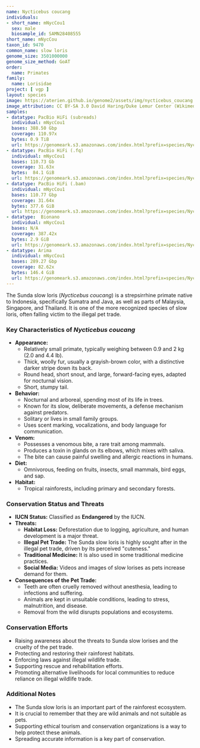 ```yaml
---
name: Nycticebus coucang
individuals:
- short_name: mNycCou1
  sex: male
  biosample_id: SAMN28408555
short_name: mNycCou
taxon_id: 9470
common_name: slow loris
genome_size: 3501000000
genome_size_method: GoAT
order:
  name: Primates
family:
  name: Lorisidae
project: [ vgp ]
layout: species
image: https://aterien.github.io/genome2/assets/img/nycticebus_coucang.jpg
image_attribution: CC BY-SA 3.0 David Haring/Duke Lemur Center (Wikimedia)
samples:
- datatype: PacBio HiFi (subreads) 
  individual: mNycCou1
  bases: 388.50 Gbp
  coverage: 110.97x
  bytes: 0.9 TiB
  url: https://genomeark.s3.amazonaws.com/index.html?prefix=species/Nycticebus_coucang/mNycCou1/genomic_data/pacbio_hifi/
- datatype: PacBio HiFi (.fq)
  individual: mNycCou1
  bases: 110.73 Gb
  coverage: 31.63x
  bytes:  84.1 GiB
  url: https://genomeark.s3.amazonaws.com/index.html?prefix=species/Nycticebus_coucang/mNycCou1/genomic_data/pacbio_hifi/
- datatype: PacBio HiFi (.bam)
  individual: mNycCou1
  bases: 110.77 Gbp 
  coverage: 31.64x
  bytes: 377.6 GiB 
  url: https://genomeark.s3.amazonaws.com/index.html?prefix=species/Nycticebus_coucang/mNycCou1/genomic_data/pacbio_hifi/
- datatype:  Bionano
  individual: mNycCou1
  bases: N/A
  coverage: 387.42x 
  bytes: 2.9 GiB 
  url: https://genomeark.s3.amazonaws.com/index.html?prefix=species/Nycticebus_coucang/mNycCou1/genomic_data/bionano/
- datatype: Arima
  individual: mNycCou1
  bases: 289.27 Gbp
  coverage: 82.62x
  bytes: 146.4 GiB
  url: https://genomeark.s3.amazonaws.com/index.html?prefix=species/Nycticebus_coucang/mNycCou1/genomic_data/arima/
---
```


The Sunda slow loris (*Nycticebus coucang*) is a strepsirrhine primate native to Indonesia, specifically Sumatra and Java, as well as parts of Malaysia, Singapore, and Thailand. It is one of the more recognized species of slow loris, often falling victim to the illegal pet trade.

### Key Characteristics of *Nycticebus coucang*

* **Appearance:**
    * Relatively small primate, typically weighing between 0.9 and 2 kg (2.0 and 4.4 lb).
    * Thick, woolly fur, usually a grayish-brown color, with a distinctive darker stripe down its back.
    * Round head, short snout, and large, forward-facing eyes, adapted for nocturnal vision.
    * Short, stumpy tail.
* **Behavior:**
    * Nocturnal and arboreal, spending most of its life in trees.
    * Known for its slow, deliberate movements, a defense mechanism against predators.
    * Solitary or lives in small family groups.
    * Uses scent marking, vocalizations, and body language for communication.
* **Venom:**
    * Possesses a venomous bite, a rare trait among mammals.
    * Produces a toxin in glands on its elbows, which mixes with saliva.
    * The bite can cause painful swelling and allergic reactions in humans.
* **Diet:**
    * Omnivorous, feeding on fruits, insects, small mammals, bird eggs, and sap.
* **Habitat:**
    * Tropical rainforests, including primary and secondary forests.

### Conservation Status and Threats

* **IUCN Status:** Classified as **Endangered** by the IUCN.
* **Threats:**
    * **Habitat Loss:** Deforestation due to logging, agriculture, and human development is a major threat.
    * **Illegal Pet Trade:** The Sunda slow loris is highly sought after in the illegal pet trade, driven by its perceived "cuteness."
    * **Traditional Medicine:** It is also used in some traditional medicine practices.
    * **Social Media:** Videos and images of slow lorises as pets increase demand for them.
* **Consequences of the Pet Trade:**
    * Teeth are often cruelly removed without anesthesia, leading to infections and suffering.
    * Animals are kept in unsuitable conditions, leading to stress, malnutrition, and disease.
    * Removal from the wild disrupts populations and ecosystems.

### Conservation Efforts

* Raising awareness about the threats to Sunda slow lorises and the cruelty of the pet trade.
* Protecting and restoring their rainforest habitats.
* Enforcing laws against illegal wildlife trade.
* Supporting rescue and rehabilitation efforts.
* Promoting alternative livelihoods for local communities to reduce reliance on illegal wildlife trade.

### Additional Notes

* The Sunda slow loris is an important part of the rainforest ecosystem.
* It is crucial to remember that they are wild animals and not suitable as pets.
* Supporting ethical tourism and conservation organizations is a way to help protect these animals.
* Spreading accurate information is a key part of conservation.
